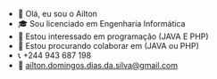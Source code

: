 - 👋 Olá, eu sou o Ailton
- 🎓 Sou licenciado em Engenharia Informática
- 👀 Estou interessado em programação (JAVA E PHP)
- 💞️ Estou procurando colaborar em (JAVA ou PHP)
- 📞 +244 943 687 198
- 📧 ailton.domingos.dias.da.silva@gmail.com

